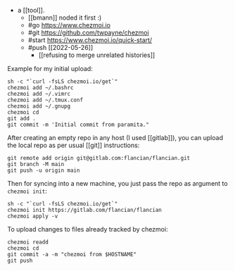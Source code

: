- a [[tool]].
  - [[bmann]] noded it first :)
  - #go https://www.chezmoi.io
  - #git https://github.com/twpayne/chezmoi
  - #start https://www.chezmoi.io/quick-start/
  - #push [[2022-05-26]] 
    - [[refusing to merge unrelated histories]]

Example for my initial upload:

```
sh -c "`curl -fsLS chezmoi.io/get`"
chezmoi add ~/.bashrc
chezmoi add ~/.vimrc
chezmoi add ~/.tmux.conf
chezmoi add ~/.gnupg
chezmoi cd
git add .
git commit -m 'Initial commit from paramita."
```

After creating an empty repo in any host (I used [[gitlab]]), you can upload the local repo as per usual [[git]] instructions:

```
git remote add origin git@gitlab.com:flancian/flancian.git
git branch -M main
git push -u origin main 
```

Then for syncing into a new machine, you just pass the repo as argument to `chezmoi init`:

```
sh -c "`curl -fsLS chezmoi.io/get`"
chezmoi init https://gitlab.com/flancian/flancian
chezmoi apply -v
```

To upload changes to files already tracked by chezmoi:
```
chezmoi readd
chezmoi cd
git commit -a -m "chezmoi from $HOSTNAME"
git push
```

